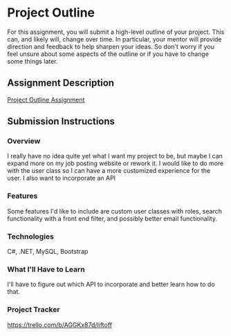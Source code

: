 # Project Outline
For this assignment, you will submit a high-level outline of your project. This can, and likely will, change over time. In particular, your mentor will provide direction and feedback to help sharpen your ideas. So don't worry if you feel unsure about some aspects of the outline or if you have to change some things later.

## Assignment Description
[Project Outline Assignment](https://education.launchcode.org/liftoff/modules/assignments/project-outline)

## Submission Instructions

### Overview

I really have no idea quite yet what I want my project to be, but maybe I can expand more on my job posting website or rework it. I would like to do more with the user class so I can have a more customized experience for the user. I also want to incorporate an API

### Features

Some features I'd like to include are custom user classes with roles, search functionality with a front end filter, and possibly better email functionality. 

### Technologies

C#, .NET, MySQL, Bootstrap

### What I'll Have to Learn

I'll have to figure out which API to incorporate and better learn how to do that. 

### Project Tracker

https://trello.com/b/AGGKx87d/liftoff
